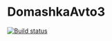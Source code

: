# DomashkaAvto3
[![Build status](https://ci.appveyor.com/api/projects/status/2grvwki80vkrwsqq/branch/master?svg=true)](https://ci.appveyor.com/project/ChechikJan/domashkaavto3/branch/master)
